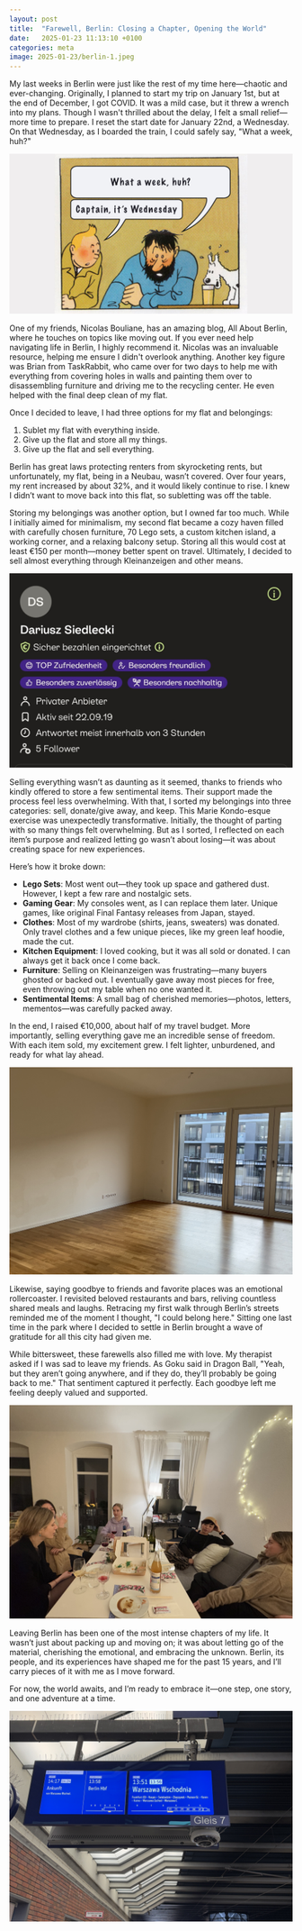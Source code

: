 ```yaml
---
layout: post
title:  "Farewell, Berlin: Closing a Chapter, Opening the World"
date:   2025-01-23 11:13:10 +0100
categories: meta
image: 2025-01-23/berlin-1.jpeg
---
```


My last weeks in Berlin were just like the rest of my time here—chaotic and ever-changing. Originally, I planned to start my trip on January 1st, but at the end of December, I got COVID. It was a mild case, but it threw a wrench into my plans. Though I wasn't thrilled about the delay, I felt a small relief—more time to prepare. I reset the start date for January 22nd, a Wednesday. On that Wednesday, as I boarded the train, I could safely say, "What a week, huh?"

![Captain, it's Wednesday](assets/img/2025-01-23/berlin-5.jpeg "Captain, it's Wednesday")

One of my friends, Nicolas Bouliane, has an amazing blog, All About Berlin, where he touches on topics like moving out. If you ever need help navigating life in Berlin, I highly recommend it. Nicolas was an invaluable resource, helping me ensure I didn't overlook anything. Another key figure was Brian from TaskRabbit, who came over for two days to help me with everything from covering holes in walls and painting them over to disassembling furniture and driving me to the recycling center. He even helped with the final deep clean of my flat.

Once I decided to leave, I had three options for my flat and belongings:
1. Sublet my flat with everything inside.
2. Give up the flat and store all my things.
3. Give up the flat and sell everything.

Berlin has great laws protecting renters from skyrocketing rents, but unfortunately, my flat, being in a Neubau, wasn’t covered. Over four years, my rent increased by about 32%, and it would likely continue to rise. I knew I didn’t want to move back into this flat, so subletting was off the table.

Storing my belongings was another option, but I owned far too much. While I initially aimed for minimalism, my second flat became a cozy haven filled with carefully chosen furniture, 70 Lego sets, a custom kitchen island, a working corner, and a relaxing balcony setup. Storing all this would cost at least €150 per month—money better spent on travel. Ultimately, I decided to sell almost everything through Kleinanzeigen and other means.

![Especially friendly, especially reliable, especially sustainable!](assets/img/2025-01-23/berlin-6.jpeg "Especially friendly, especially reliable, especially sustainable!")

Selling everything wasn’t as daunting as it seemed, thanks to friends who kindly offered to store a few sentimental items. Their support made the process feel less overwhelming. With that, I sorted my belongings into three categories: sell, donate/give away, and keep. This Marie Kondo-esque exercise was unexpectedly transformative. Initially, the thought of parting with so many things felt overwhelming. But as I sorted, I reflected on each item’s purpose and realized letting go wasn’t about losing—it was about creating space for new experiences.

Here’s how it broke down:
- **Lego Sets**: Most went out—they took up space and gathered dust. However, I kept a few rare and nostalgic sets.
- **Gaming Gear**: My consoles went, as I can replace them later. Unique games, like original Final Fantasy releases from Japan, stayed.
- **Clothes**: Most of my wardrobe (shirts, jeans, sweaters) was donated. Only travel clothes and a few unique pieces, like my green leaf hoodie, made the cut.
- **Kitchen Equipment**: I loved cooking, but it was all sold or donated. I can always get it back once I come back.
- **Furniture**: Selling on Kleinanzeigen was frustrating—many buyers ghosted or backed out. I eventually gave away most pieces for free, even throwing out my table when no one wanted it.
- **Sentimental Items**: A small bag of cherished memories—photos, letters, mementos—was carefully packed away.

In the end, I raised €10,000, about half of my travel budget. More importantly, selling everything gave me an incredible sense of freedom. With each item sold, my excitement grew. I felt lighter, unburdened, and ready for what lay ahead.

![Free of everything](assets/img/2025-01-23/berlin-3.jpeg "Free of everything")

Likewise, saying goodbye to friends and favorite places was an emotional rollercoaster. I revisited beloved restaurants and bars, reliving countless shared meals and laughs. Retracing my first walk through Berlin’s streets reminded me of the moment I thought, "I could belong here." Sitting one last time in the park where I decided to settle in Berlin brought a wave of gratitude for all this city had given me.

While bittersweet, these farewells also filled me with love. My therapist asked if I was sad to leave my friends. As Goku said in Dragon Ball, "Yeah, but they aren’t going anywhere, and if they do, they’ll probably be going back to me." That sentiment captured it perfectly. Each goodbye left me feeling deeply valued and supported.

![One of my last goodbye dinners with my friends](assets/img/2025-01-23/berlin-2.jpeg "One of my last goodbye dinners with my friends")

Leaving Berlin has been one of the most intense chapters of my life. It wasn’t just about packing up and moving on; it was about letting go of the material, cherishing the emotional, and embracing the unknown. Berlin, its people, and its experiences have shaped me for the past 15 years, and I’ll carry pieces of it with me as I move forward.

For now, the world awaits, and I’m ready to embrace it—one step, one story, and one adventure at a time.

![First stop, Warsaw, here I come!](assets/img/2025-01-23/berlin-4.jpeg "First stop, Warsaw, here I come!")